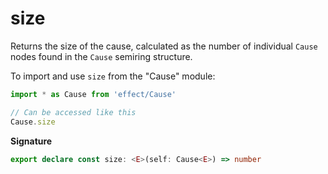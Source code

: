 # size

Returns the size of the cause, calculated as the number of individual `Cause`
nodes found in the `Cause` semiring structure.

To import and use `size` from the "Cause" module:

```ts
import * as Cause from 'effect/Cause'

// Can be accessed like this
Cause.size
```

**Signature**

```ts
export declare const size: <E>(self: Cause<E>) => number
```
